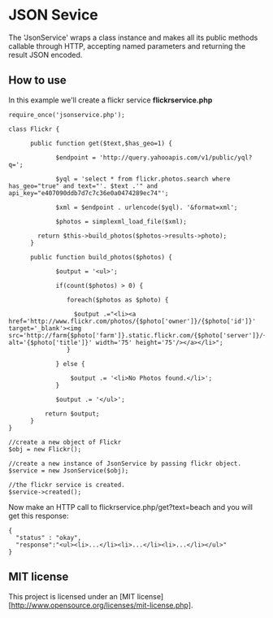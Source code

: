 # JSON Sevice

  The 'JsonService' wraps a class instance and makes all its public methods callable through HTTP,
  accepting named parameters and returning the result JSON encoded.

## How to use

In this example we'll create a flickr service **flickrservice.php**

    require_once('jsonservice.php');

    class Flickr {

          public function get($text,$has_geo=1) {

                 $endpoint = 'http://query.yahooapis.com/v1/public/yql?q=';
 
                 $yql = 'select * from flickr.photos.search where has_geo="true" and text="'. $text .'" and api_key="e407090ddb7d7c7c36e0a0474289ec74"';

                 $xml = $endpoint . urlencode($yql). '&format=xml';

                 $photos = simplexml_load_file($xml);

            return $this->build_photos($photos->results->photo); 
          } 

          public function build_photos($photos) {

                 $output = '<ul>';

                 if(count($photos) > 0) {

                    foreach($photos as $photo) {

                      $output .="<li><a href='http://www.flickr.com/photos/{$photo['owner']}/{$photo['id']}' target='_blank'><img src='http://farm{$photo['farm']}.static.flickr.com/{$photo['server']}/{$photo['id']}_{$photo['secret']}.jpg' alt='{$photo['title']}' width='75' height='75'/></a></li>";
                    }

                 } else {

                     $output .= '<li>No Photos found.</li>';
                 }

                 $output .= '</ul>';      

              return $output;
          }
    }

    //create a new object of Flickr
    $obj = new Flickr();

    //create a new instance of JsonService by passing flickr object.
    $service = new JsonService($obj);  

    //the flickr service is created.
    $service->created(); 

Now make an HTTP call to flickrservice.php/get?text=beach and you will get this response:

    {
      "status" : "okay",
      "response":"<ul><li>...</li><li>...</li><li>...</li></ul>"
    }


## MIT license

This project is licensed under an [MIT license][http://www.opensource.org/licenses/mit-license.php].